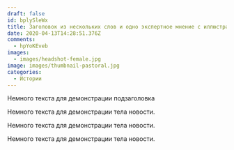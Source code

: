 ```yaml
---
draft: false
id: bplySleWx
title: Заголовок из нескольких слов и одно экспертное мнение с иллюстрацией новости
date: 2020-04-13T14:28:51.376Z
comments:
  - hpYoKEveb
images:
  - images/headshot-female.jpg
image: images/thumbnail-pastoral.jpg
categories:
  - Истории
---
```


Немного текста для демонстрации подзаголовка

<!--more-->

Немного текста для демонстрации тела новости.

Немного текста для демонстрации тела новости.

Немного текста для демонстрации тела новости.
